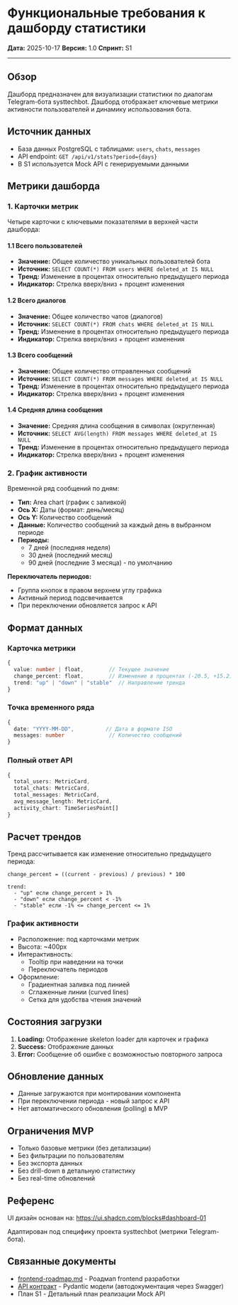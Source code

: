 # Функциональные требования к дашборду статистики

**Дата:** 2025-10-17
**Версия:** 1.0
**Спринт:** S1

---

## Обзор

Дашборд предназначен для визуализации статистики по диалогам Telegram-бота systtechbot. Дашборд отображает ключевые метрики активности пользователей и динамику использования бота.

## Источник данных

- База данных PostgreSQL с таблицами: `users`, `chats`, `messages`
- API endpoint: `GET /api/v1/stats?period={days}`
- В S1 используется Mock API с генерируемыми данными

## Метрики дашборда

### 1. Карточки метрик

Четыре карточки с ключевыми показателями в верхней части дашборда:

#### 1.1 Всего пользователей

- **Значение:** Общее количество уникальных пользователей бота
- **Источник:** `SELECT COUNT(*) FROM users WHERE deleted_at IS NULL`
- **Тренд:** Изменение в процентах относительно предыдущего периода
- **Индикатор:** Стрелка вверх/вниз + процент изменения

#### 1.2 Всего диалогов

- **Значение:** Общее количество чатов (диалогов)
- **Источник:** `SELECT COUNT(*) FROM chats WHERE deleted_at IS NULL`
- **Тренд:** Изменение в процентах относительно предыдущего периода
- **Индикатор:** Стрелка вверх/вниз + процент изменения

#### 1.3 Всего сообщений

- **Значение:** Общее количество отправленных сообщений
- **Источник:** `SELECT COUNT(*) FROM messages WHERE deleted_at IS NULL`
- **Тренд:** Изменение в процентах относительно предыдущего периода
- **Индикатор:** Стрелка вверх/вниз + процент изменения

#### 1.4 Средняя длина сообщения

- **Значение:** Средняя длина сообщения в символах (округленная)
- **Источник:** `SELECT AVG(length) FROM messages WHERE deleted_at IS NULL`
- **Тренд:** Изменение в процентах относительно предыдущего периода
- **Индикатор:** Стрелка вверх/вниз + процент изменения

### 2. График активности

Временной ряд сообщений по дням:

- **Тип:** Area chart (график с заливкой)
- **Ось X:** Даты (формат: день/месяц)
- **Ось Y:** Количество сообщений
- **Данные:** Количество сообщений за каждый день в выбранном периоде
- **Периоды:**
  - 7 дней (последняя неделя)
  - 30 дней (последний месяц)
  - 90 дней (последние 3 месяца) - по умолчанию

**Переключатель периодов:**

- Группа кнопок в правом верхнем углу графика
- Активный период подсвечивается
- При переключении обновляется запрос к API

## Формат данных

### Карточка метрики

```typescript
{
  value: number | float,        // Текущее значение
  change_percent: float,        // Изменение в процентах (-20.5, +15.2)
  trend: "up" | "down" | "stable"  // Направление тренда
}
```

### Точка временного ряда

```typescript
{
  date: "YYYY-MM-DD",          // Дата в формате ISO
  messages: number              // Количество сообщений
}
```

### Полный ответ API

```typescript
{
  total_users: MetricCard,
  total_chats: MetricCard,
  total_messages: MetricCard,
  avg_message_length: MetricCard,
  activity_chart: TimeSeriesPoint[]
}
```

## Расчет трендов

Тренд рассчитывается как изменение относительно предыдущего периода:

```
change_percent = ((current - previous) / previous) * 100

trend:
  - "up" если change_percent > 1%
  - "down" если change_percent < -1%
  - "stable" если -1% <= change_percent <= 1%
```

### График активности

- Расположение: под карточками метрик
- Высота: ~400px
- Интерактивность:
  - Tooltip при наведении на точки
  - Переключатель периодов
- Оформление:
  - Градиентная заливка под линией
  - Сглаженные линии (curved lines)
  - Сетка для удобства чтения значений

## Состояния загрузки

1. **Loading:** Отображение skeleton loader для карточек и графика
2. **Success:** Отображение данных
3. **Error:** Сообщение об ошибке с возможностью повторного запроса

## Обновление данных

- Данные загружаются при монтировании компонента
- При переключении периода - новый запрос к API
- Нет автоматического обновления (polling) в MVP

## Ограничения MVP

- Только базовые метрики (без детализации)
- Без фильтрации по пользователям
- Без экспорта данных
- Без drill-down в детальную статистику
- Без real-time обновлений

## Референс

UI дизайн основан на: https://ui.shadcn.com/blocks#dashboard-01

Адаптирован под специфику проекта systtechbot (метрики Telegram-бота).

## Связанные документы

- [frontend-roadmap.md](frontend-roadmap.md) - Роадмап frontend разработки
- [API контракт](../../api/models.py) - Pydantic модели (автодокументация через Swagger)
- План S1 - Детальный план реализации Mock API
